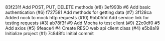 83f231f Add POST, PUT, DELETE methods (#8)
3ef993b  #6 Add basic authentication (#6)
f727581 Add methods for getting data (#7)
3f128ca Added nock to mock http requests (#10)
9bb05fd Add service link for testing requests (#3)
ab78f3f  #9 Add Mocha to test client (#9)
22c0df0  #5 Add axios (#5)
9feace4  #4 Create RESO web api client class (#4)
e5b8a19 Initialize project (#1)
7c848fc Initial commit
